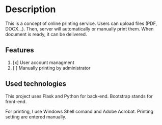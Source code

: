 # Description
This is a concept of online printing service. Users can upload files (PDF, DOCX…). Then, server will automatically or
manually print them. When document is ready, it can be delivered.

## Features

1. [x] User account managment
2. [ ] Manually printing by administrator

## Used technologies
This project uses Flask and Python for back-end. Bootstrap stands for front-end.

For printing, I use Windows Shell comand and Adobe Acrobat. Printing setting are entered manually.
